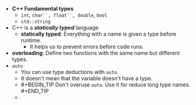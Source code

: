 - **C++ Fundamental types**
	- `int`, `char``, float``, double`, `bool`
	- `std::string`
- C++ is a _**statically typed**_ language
	- **statically typed**: Everything with a name is given a type before runtime.
		- It helps us to prevent errors before code runs.
- **overloading**: Define two functions with the same name but different types.
- `auto`
	- You can use type deductions with `auto`.
	- It doesn't mean that the variable doesn't have a type.
	- #+BEGIN_TIP
	  Don't overuse `auto`. Use it for reduce long type names.
	  #+END_TIP
	-